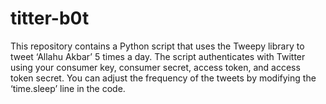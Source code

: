 # titter-b0t

This repository contains a Python script that uses the Tweepy library to tweet ‘Allahu Akbar’ 5 times a day. The script authenticates with Twitter using your consumer key, consumer secret, access token, and access token secret. You can adjust the frequency of the tweets by modifying the ‘time.sleep’ line in the code.
